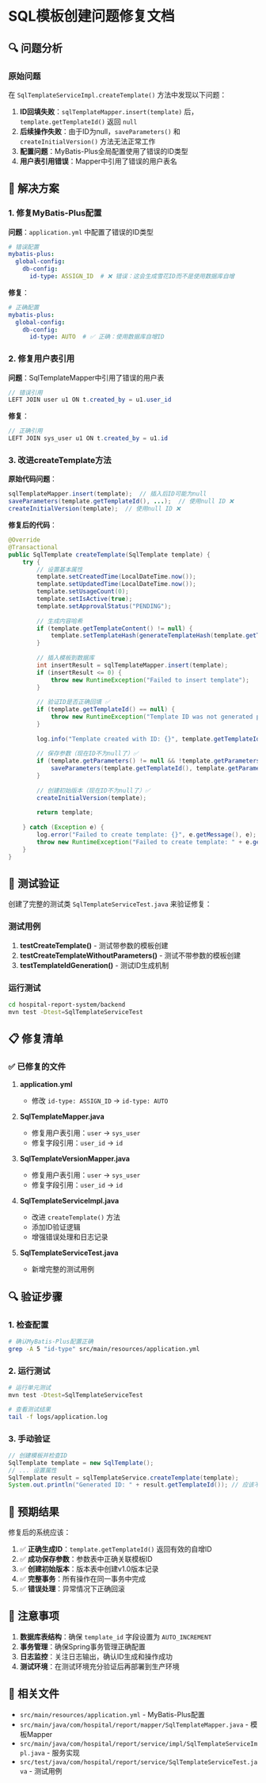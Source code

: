 # SQL模板创建问题修复文档

## 🔍 问题分析

### 原始问题
在 `SqlTemplateServiceImpl.createTemplate()` 方法中发现以下问题：

1. **ID回填失败**：`sqlTemplateMapper.insert(template)` 后，`template.getTemplateId()` 返回 `null`
2. **后续操作失败**：由于ID为null，`saveParameters()` 和 `createInitialVersion()` 方法无法正常工作
3. **配置问题**：MyBatis-Plus全局配置使用了错误的ID类型
4. **用户表引用错误**：Mapper中引用了错误的用户表名

## 🔧 解决方案

### 1. 修复MyBatis-Plus配置

**问题**：`application.yml` 中配置了错误的ID类型
```yaml
# 错误配置
mybatis-plus:
  global-config:
    db-config:
      id-type: ASSIGN_ID  # ❌ 错误：这会生成雪花ID而不是使用数据库自增
```

**修复**：
```yaml
# 正确配置
mybatis-plus:
  global-config:
    db-config:
      id-type: AUTO  # ✅ 正确：使用数据库自增ID
```

### 2. 修复用户表引用

**问题**：SqlTemplateMapper中引用了错误的用户表
```java
// 错误引用
LEFT JOIN user u1 ON t.created_by = u1.user_id
```

**修复**：
```java
// 正确引用
LEFT JOIN sys_user u1 ON t.created_by = u1.id
```

### 3. 改进createTemplate方法

**原始代码问题**：
```java
sqlTemplateMapper.insert(template);  // 插入后ID可能为null
saveParameters(template.getTemplateId(), ...);  // 使用null ID ❌
createInitialVersion(template);  // 使用null ID ❌
```

**修复后的代码**：
```java
@Override
@Transactional
public SqlTemplate createTemplate(SqlTemplate template) {
    try {
        // 设置基本属性
        template.setCreatedTime(LocalDateTime.now());
        template.setUpdatedTime(LocalDateTime.now());
        template.setUsageCount(0);
        template.setIsActive(true);
        template.setApprovalStatus("PENDING");
        
        // 生成内容哈希
        if (template.getTemplateContent() != null) {
            template.setTemplateHash(generateTemplateHash(template.getTemplateContent()));
        }
        
        // 插入模板到数据库
        int insertResult = sqlTemplateMapper.insert(template);
        if (insertResult <= 0) {
            throw new RuntimeException("Failed to insert template");
        }
        
        // 验证ID是否正确回填 ✅
        if (template.getTemplateId() == null) {
            throw new RuntimeException("Template ID was not generated properly");
        }
        
        log.info("Template created with ID: {}", template.getTemplateId());
        
        // 保存参数（现在ID不为null了）✅
        if (template.getParameters() != null && !template.getParameters().isEmpty()) {
            saveParameters(template.getTemplateId(), template.getParameters());
        }
        
        // 创建初始版本（现在ID不为null了）✅
        createInitialVersion(template);
        
        return template;
        
    } catch (Exception e) {
        log.error("Failed to create template: {}", e.getMessage(), e);
        throw new RuntimeException("Failed to create template: " + e.getMessage(), e);
    }
}
```

## 🧪 测试验证

创建了完整的测试类 `SqlTemplateServiceTest.java` 来验证修复：

### 测试用例
1. **testCreateTemplate()** - 测试带参数的模板创建
2. **testCreateTemplateWithoutParameters()** - 测试不带参数的模板创建
3. **testTemplateIdGeneration()** - 测试ID生成机制

### 运行测试
```bash
cd hospital-report-system/backend
mvn test -Dtest=SqlTemplateServiceTest
```

## 📋 修复清单

### ✅ 已修复的文件

1. **application.yml**
   - 修改 `id-type: ASSIGN_ID` → `id-type: AUTO`

2. **SqlTemplateMapper.java**
   - 修复用户表引用：`user` → `sys_user`
   - 修复字段引用：`user_id` → `id`

3. **SqlTemplateVersionMapper.java**
   - 修复用户表引用：`user` → `sys_user`
   - 修复字段引用：`user_id` → `id`

4. **SqlTemplateServiceImpl.java**
   - 改进 `createTemplate()` 方法
   - 添加ID验证逻辑
   - 增强错误处理和日志记录

5. **SqlTemplateServiceTest.java**
   - 新增完整的测试用例

## 🔍 验证步骤

### 1. 检查配置
```bash
# 确认MyBatis-Plus配置正确
grep -A 5 "id-type" src/main/resources/application.yml
```

### 2. 运行测试
```bash
# 运行单元测试
mvn test -Dtest=SqlTemplateServiceTest

# 查看测试结果
tail -f logs/application.log
```

### 3. 手动验证
```java
// 创建模板并检查ID
SqlTemplate template = new SqlTemplate();
// ... 设置属性
SqlTemplate result = sqlTemplateService.createTemplate(template);
System.out.println("Generated ID: " + result.getTemplateId()); // 应该不为null
```

## 🚀 预期结果

修复后的系统应该：

1. ✅ **正确生成ID**：`template.getTemplateId()` 返回有效的自增ID
2. ✅ **成功保存参数**：参数表中正确关联模板ID
3. ✅ **创建初始版本**：版本表中创建v1.0版本记录
4. ✅ **完整事务**：所有操作在同一事务中完成
5. ✅ **错误处理**：异常情况下正确回滚

## 📝 注意事项

1. **数据库表结构**：确保 `template_id` 字段设置为 `AUTO_INCREMENT`
2. **事务管理**：确保Spring事务管理正确配置
3. **日志监控**：关注日志输出，确认ID生成和操作成功
4. **测试环境**：在测试环境充分验证后再部署到生产环境

## 🔗 相关文件

- `src/main/resources/application.yml` - MyBatis-Plus配置
- `src/main/java/com/hospital/report/mapper/SqlTemplateMapper.java` - 模板Mapper
- `src/main/java/com/hospital/report/service/impl/SqlTemplateServiceImpl.java` - 服务实现
- `src/test/java/com/hospital/report/service/SqlTemplateServiceTest.java` - 测试用例
